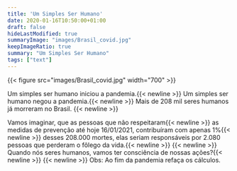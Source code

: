 ```yaml
---
title: 'Um Simples Ser Humano'
date: 2020-01-16T10:50:00+01:00
draft: false
hideLastModified: true
summaryImage: "images/Brasil_covid.jpg"
keepImageRatio: true
summary: "Um Simples Ser Humano"
tags: ["text"]
---
```


{{< figure src="images/Brasil_covid.jpg" width="700" >}}

Um simples ser humano iniciou a pandemia.{{< newline >}}
Um simples ser humano negou a pandemia.{{< newline >}}
Mais de 208 mil seres humanos já morreram no Brasil. {{< newline >}}

Vamos imaginar, que as pessoas que não respeitaram{{< newline >}}
as medidas de prevenção até hoje 16/01/2021, contribuíram com apenas 1%{{< newline >}}
desses 208.000 mortes, elas seriam responsáveis por 2.080 pessoas que perderam o fôlego da vida.{{< newline >}}
{{< newline >}}
Quando nós seres humanos, vamos ter consciência de nossas ações?{{< newline >}}
{{< newline >}}
Obs: Ao fim da pandemia refaça os cálculos.
